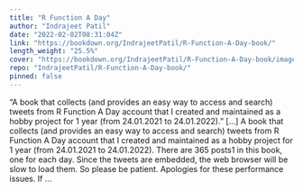 ```yaml
---
title: "R Function A Day"
author: "Indrajeet Patil"
date: "2022-02-02T08:31:04Z"
link: "https://bookdown.org/IndrajeetPatil/R-Function-A-Day-book/"
length_weight: "25.5%"
cover: "https://bookdown.org/IndrajeetPatil/R-Function-A-Day-book/images/cover.jpg"
repo: "IndrajeetPatil/R-Function-A-Day-book/"
pinned: false
---
```


“A book that collects (and provides an easy way to access and search) tweets from R Function A Day account that I created and maintained as a hobby project for 1 year (from 24.01.2021 to 24.01.2022).” [...] A book that collects (and provides an easy way to access and search) tweets from R Function A Day account that I created and maintained as a hobby project for 1 year (from 24.01.2021 to 24.01.2022). There are 365 posts1 in this book, one for each day. Since the tweets are embedded, the web browser will be slow to load them. So please be patient.
Apologies for these performance issues. If ...
